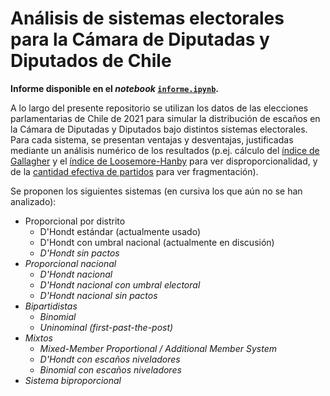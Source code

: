 # Análisis de sistemas electorales para la Cámara de Diputadas y Diputados de Chile

**Informe disponible en el *notebook* [`informe.ipynb`](informe.ipynb).**

A lo largo del presente repositorio se utilizan los datos de las elecciones
parlamentarias de Chile de 2021 para simular la distribución de escaños en la
Cámara de Diputadas y Diputados bajo distintos sistemas electorales. Para cada
sistema, se presentan ventajas y desventajas, justificadas mediante un análisis
numérico de los resultados (p.ej. cálculo del [índice de
Gallagher](https://en.wikipedia.org/wiki/Gallagher_index) y el [índice de
Loosemore-Hanby](https://en.wikipedia.org/wiki/Loosemore%E2%80%93Hanby_index)
para ver disproporcionalidad, y de la [cantidad efectiva de
partidos](https://en.wikipedia.org/wiki/Effective_number_of_parties) para ver
fragmentación).

Se proponen los siguientes sistemas (en cursiva los que aún no se han
analizado):

- Proporcional por distrito
    - D'Hondt estándar (actualmente usado)
    - D'Hondt con umbral nacional (actualmente en discusión)
    - *D'Hondt sin pactos*
- *Proporcional nacional*
    - *D'Hondt nacional*
    - *D'Hondt nacional con umbral electoral*
    - *D'Hondt nacional sin pactos*
- *Bipartidistas*
    - *Binomial*
    - *Uninominal (first-past-the-post)*
- *Mixtos*
    - *Mixed-Member Proportional / Additional Member System*
    - *D'Hondt con escaños niveladores*
    - *Binomial con escaños niveladores*
- *Sistema biproporcional*